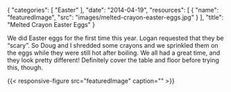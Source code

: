 
{
  "categories": [
    "Easter"
  ],
  "date": "2014-04-19",
  "resources": [
    {
      "name": "featuredImage",
      "src": "images/melted-crayon-easter-eggs.jpg"
    }
  ], 
  "title": "Melted Crayon Easter Eggs"
}

We did Easter eggs for the first time this year. Logan requested that they be “scary”. So Doug and I
shredded some crayons and we sprinkled them on the eggs while they were still hot after boiling. We
all had a great time, and they look pretty different! Definitely cover the table and floor before
trying this, though.

{{< responsive-figure src="featuredImage" caption="" >}}
